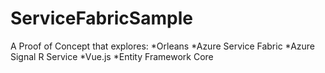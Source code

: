 # ServiceFabricSample

A Proof of Concept that explores:
*Orleans
*Azure Service Fabric
*Azure Signal R Service
*Vue.js 
*Entity Framework Core
